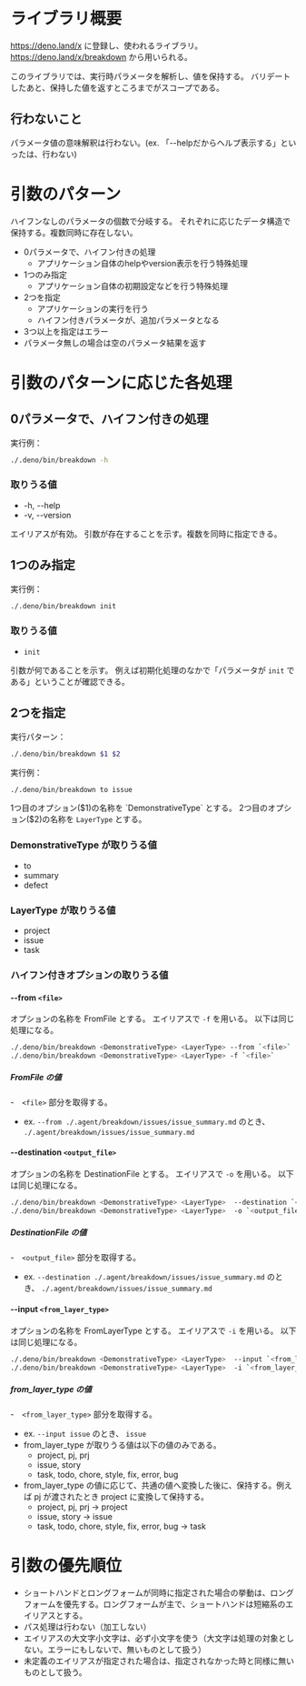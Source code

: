# ライブラリ概要
https://deno.land/x に登録し、使われるライブラリ。
https://deno.land/x/breakdown から用いられる。

このライブラリでは、実行時パラメータを解析し、値を保持する。
バリデートしたあと、保持した値を返すところまでがスコープである。

## 行わないこと
パラメータ値の意味解釈は行わない。(ex. 「--helpだからヘルプ表示する」といったは、行わない)

# 引数のパターン
ハイフンなしのパラメータの個数で分岐する。
それぞれに応じたデータ構造で保持する。複数同時に存在しない。

- 0パラメータで、ハイフン付きの処理
  - アプリケーション自体のhelpやversion表示を行う特殊処理
- 1つのみ指定
  - アプリケーション自体の初期設定などを行う特殊処理
- 2つを指定
  - アプリケーションの実行を行う
  - ハイフン付きパラメータが、追加パラメータとなる
- 3つ以上を指定はエラー
- パラメータ無しの場合は空のパラメータ結果を返す

# 引数のパターンに応じた各処理
## 0パラメータで、ハイフン付きの処理

実行例：
```bash
./.deno/bin/breakdown -h
```

### 取りうる値
* -h, --help 
* -v, --version 

エイリアスが有効。
引数が存在することを示す。複数を同時に指定できる。

## 1つのみ指定

実行例：
```bash
./.deno/bin/breakdown init
```

### 取りうる値
* `init`

引数が何であることを示す。
例えば初期化処理のなかで「パラメータが `init` である」ということが確認できる。

## 2つを指定

実行パターン：
```bash
./.deno/bin/breakdown $1 $2
```

実行例：
```bash
./.deno/bin/breakdown to issue
```


1つ目のオプション($1)の名称を `DemonstrativeType` とする。
2つ目のオプション($2)の名称を `LayerType` とする。


### DemonstrativeType が取りうる値
* to
* summary
* defect


### LayerType が取りうる値
* project
* issue
* task

### ハイフン付きオプションの取りうる値

####  --from `<file>`
オプションの名称を FromFile とする。
エイリアスで `-f` を用いる。
以下は同じ処理になる。
````bash
./.deno/bin/breakdown <DemonstrativeType> <LayerType> --from `<file>`
./.deno/bin/breakdown <DemonstrativeType> <LayerType> -f `<file>`
````

##### FromFile の値
-　`<file>` 部分を取得する。
  - ex. `--from ./.agent/breakdown/issues/issue_summary.md` のとき、 `./.agent/breakdown/issues/issue_summary.md`

#### --destination `<output_file>`
オプションの名称を DestinationFile とする。
エイリアスで `-o` を用いる。
以下は同じ処理になる。
````bash
./.deno/bin/breakdown <DemonstrativeType> <LayerType>  --destination `<output_file>`
./.deno/bin/breakdown <DemonstrativeType> <LayerType>  -o `<output_file>`
````

##### DestinationFile の値
-　`<output_file>` 部分を取得する。
  - ex. `--destination ./.agent/breakdown/issues/issue_summary.md` のとき、 `./.agent/breakdown/issues/issue_summary.md`

#### --input `<from_layer_type>`
オプションの名称を FromLayerType とする。
エイリアスで `-i` を用いる。
以下は同じ処理になる。
````bash
./.deno/bin/breakdown <DemonstrativeType> <LayerType>  --input `<from_layer_type>`
./.deno/bin/breakdown <DemonstrativeType> <LayerType>  -i `<from_layer_type>`
````

##### from_layer_type の値
-　`<from_layer_type>` 部分を取得する。
  - ex. `--input issue` のとき、 `issue`
- from_layer_type が取りうる値は以下の値のみである。
  - project, pj, prj 
  - issue, story
  - task, todo, chore, style, fix, error, bug
- from_layer_type の値に応じて、共通の値へ変換した後に、保持する。例えば pj が渡されたとき project に変換して保持する。
  - project, pj, prj -> project 
  - issue, story -> issue
  - task, todo, chore, style, fix, error, bug -> task


# 引数の優先順位
- ショートハンドとロングフォームが同時に指定された場合の挙動は、ロングフォームを優先する。ロングフォームが主で、ショートハンドは短縮系のエイリアスとする。
- パス処理は行わない（加工しない）
- エイリアスの大文字小文字は、必ず小文字を使う（大文字は処理の対象としない。エラーにもしないで、無いものとして扱う）
- 未定義のエイリアスが指定された場合は、指定されなかった時と同様に無いものとして扱う。


